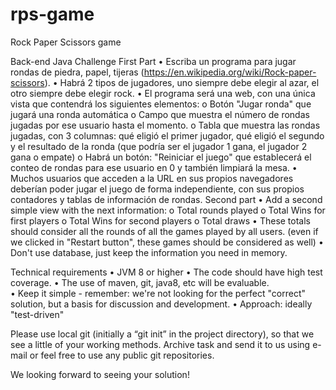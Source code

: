 # rps-game
Rock Paper Scissors game

Back-end Java Challenge
First Part
• Escriba un programa para jugar rondas de piedra, papel, tijeras (https://en.wikipedia.org/wiki/Rock-paper-scissors).
• Habrá 2 tipos de jugadores, uno siempre debe elegir al azar, el otro siempre debe elegir rock.
• El programa será una web, con una única vista que contendrá los siguientes elementos:
o Botón "Jugar ronda" que jugará una ronda automática
o Campo que muestra el número de rondas jugadas por ese usuario hasta el momento.
o Tabla que muestra las rondas jugadas, con 3 columnas: qué eligió el primer jugador, qué eligió el segundo y el resultado de la ronda (que podría ser el jugador 1 gana, el jugador 2 gana o empate)
o Habrá un botón: "Reiniciar el juego" que establecerá el conteo de rondas para ese usuario en 0 y también limpiará la mesa.
• Muchos usuarios que acceden a la URL en sus propios navegadores deberían poder jugar el juego de forma independiente, con sus propios contadores y tablas de información de rondas.
  Second part
•    Add a second simple view with the next information: 
o    Total rounds played
o    Total Wins for first players
o    Total Wins for second players
o    Total draws
•    These totals should consider all the rounds of all the games played by all users. (even if we clicked in "Restart button", these games should be considered as well)
•    Don't use database, just keep the information you need in memory.

Technical requirements
•    JVM 8 or higher
•    The code should have high test coverage.
•    The use of maven, git, java8, etc will be evaluable.  
•    Keep it simple - remember: we're not looking for the perfect "correct" solution, but a basis for discussion and development.
•    Approach: ideally "test-driven"

Please use local git (initially a “git init” in the project directory), so that we see a little of your working methods. Archive task and send it to us using e-mail or feel free to use any public git repositories.

We looking forward to seeing your solution!

